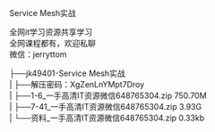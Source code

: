 Service Mesh实战

全网it学习资源共享学习<br>全网课程都有，欢迎私聊<br>微信：jerryttom<br>

├──jk49401-Service Mesh实战<br> | ├──解压密码：XgZenLnYMpt7Droy<br> | ├──1-6_一手高清IT资源微信648765304.zip 750.70M<br> | ├──7-41_一手高清IT资源微信648765304.zip 3.93G<br> | └──资料_一手高清IT资源微信648765304.zip 0.33kb
